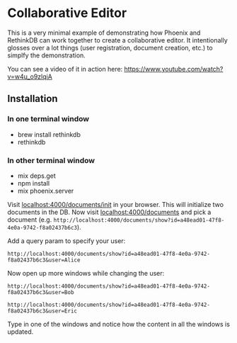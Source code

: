 # Collaborative Editor

This is a very minimal example of demonstrating how Phoenix and RethinkDB
can work together to create a collaborative editor. It intentionally glosses
over a lot things (user registration, document creation, etc.) to simplfy
the demonstration.

You can see a video of it in action here: https://www.youtube.com/watch?v=w4u_o9zlqiA

## Installation

### In one terminal window

  * brew install rethinkdb
  * rethinkdb

### In other terminal window

  * mix deps.get
  * npm install
  * mix phoenix.server

Visit [localhost:4000/documents/init](http://localhost:4000/init) in your browser. This will
initialize two documents in the DB.
Now visit [localhost:4000/documents](http://localhost:4000/documents) and pick a document
(e.g. `http://localhost:4000/documents/show?id=a48ead01-47f8-4e0a-9742-f8a02437b6c3`).

Add a query param to specify your user:

`http://localhost:4000/documents/show?id=a48ead01-47f8-4e0a-9742-f8a02437b6c3&user=Alice`

Now open up more windows while changing the user:

`http://localhost:4000/documents/show?id=a48ead01-47f8-4e0a-9742-f8a02437b6c3&user=Bob`

`http://localhost:4000/documents/show?id=a48ead01-47f8-4e0a-9742-f8a02437b6c3&user=Eric`

Type in one of the windows and notice how the content in all the windows is updated.
